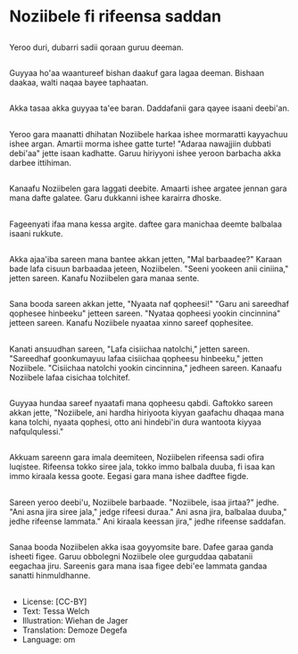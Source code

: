 # Noziibele fi rifeensa saddan

##
Yeroo duri, dubarri sadii qoraan guruu deeman.

##
Guyyaa ho'aa waantureef bishan daakuf gara lagaa deeman. Bishaan daakaa, walti naqaa bayee taphaatan.

##
Akka tasaa akka guyyaa ta'ee baran. Daddafanii gara qayee isaani deebi'an.

##
Yeroo gara maanatti dhihatan Noziibele harkaa ishee mormaratti kayyachuu ishee argan. Amartii morma ishee gatte turte! "Adaraa nawajjiin dubbati debi'aa" jette isaan kadhatte. Garuu hiriyyoni ishee yeroon barbacha akka darbee ittihiman.

##
Kanaafu Noziibelen gara laggati deebite. Amaarti ishee argatee jennan gara mana dafte galatee. Garu dukkanni ishee karairra dhoske.

##
Fageenyati ifaa mana kessa argite. daftee gara manichaa deemte balbalaa isaani rukkute.

##
Akka ajaa'iba sareen mana bantee akkan jetten, "Mal barbaadee?" Karaan bade lafa cisuun barbaadaa jeteen, Noziibelen. "Seeni yookeen anii ciniina," jetten sareen. Kanafu Noziibelen gara manaa sente.

##
Sana booda sareen akkan jette, "Nyaata naf qopheesi!" "Garu ani sareedhaf qophesee hinbeeku" jetteen sareen. "Nyataa qopheesi yookin cincinnina" jetteen sareen. Kanafu Noziibele nyaataa xinno sareef qophesitee.

##
Kanati ansuudhan sareen, "Lafa cisiichaa natolchi," jetten sareen. "Sareedhaf goonkumayuu lafaa cisiichaa qopheesu hinbeeku," jetten Noziibele. "Cisiichaa natolchi yookin cincinnina," jedheen sareen. Kanaafu Noziibele lafaa cisichaa tolchitef.

##
Guyyaa hundaa sareef nyaatafi mana qopheesu qabdi. Gaftokko sareen akkan jette, "Noziibele, ani hardha hiriyoota kiyyan gaafachu dhaqaa mana kana tolchi, nyaata qophesi, otto ani hindebi'in dura wantoota kiyyaa nafqulqulessi."

##
Akkuam sareenn gara imala deemiteen, Noziibelen rifeensa sadi ofira luqistee. Rifeensa tokko siree jala, tokko immo balbala duuba, fi isaa kan immo kiraala kessa goote. Eegasi gara mana ishee dadftee figde.

##
Sareen yeroo deebi'u, Noziibele barbaade. "Noziibele, isaa jirtaa?" jedhe. "Ani asna jira siree jala," jedge rifeesi duraa." Ani asna jira, balbalaa duuba," jedhe rifeense lammata." Ani kiraala keessan jira," jedhe rifeense saddafan.

##
Sanaa booda Noziibelen akka isaa goyyomsite bare. Dafee garaa ganda isheeti figee. Garuu obbolegni Noziibele olee gurguddaa qabatanii eegachaa jiru. Sareenis gara mana isaa figee debi'ee lammata gandaa sanatti hinmuldhanne.

##
* License: [CC-BY]
* Text: Tessa Welch
* Illustration: Wiehan de Jager
* Translation: Demoze Degefa
* Language: om
